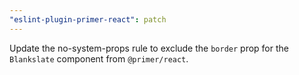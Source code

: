 ```yaml
---
"eslint-plugin-primer-react": patch
---
```


Update the no-system-props rule to exclude the `border` prop for the `Blankslate` component from `@primer/react`.
